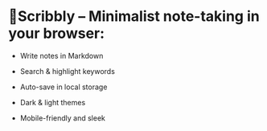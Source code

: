 # 📝Scribbly – Minimalist note-taking in your browser:

- Write notes in Markdown

- Search & highlight keywords

- Auto-save in local storage

- Dark & light themes

- Mobile-friendly and sleek